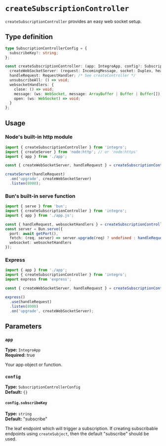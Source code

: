 # `createSubscriptionController`

`createSubscriptionController` provides an easy web socket setup.

## Type definition

```ts
type SubscriptionControllerConfig = {
  subscribeKey?: string;
};

const createSubscriptionController: (app: IntegroApp, config?: SubscriptionControllerConfig) => {
  createWebSocketServer: (request: IncomingMessage, socket: Duplex, head: Buffer) => void;
  handleRequest: RequestHandler; /* See createController */
  unsubscribeAll: () => void;
  websocketHandlers: {
    close: () => void;
    message: (ws: WebSocket, message: ArrayBuffer | Buffer | Buffer[]) => void;
    open: (ws: WebSocket) => void;
  }
};
```

## Usage

### Node's built-in http module

```ts
import { createSubscriptionController } from 'integro';
import { createServer } from 'node:http'; // or 'node:https'
import { app } from './app';

const { createWebSocketServer, handleRequest } = createSubscriptionController(app);

createServer(handleRequest)
  .on('upgrade', createWebSocketServer)
  .listen(8000);
```

### Bun's built-in serve function

```ts
import { serve } from 'bun';
import { createSubscriptionController } from 'integro';
import { app } from './app.js';

const { handleRequest, websocketHandlers } = createSubscriptionController(app);
const server = Bun.serve({
  port: await getPort(),
  fetch: (req, server) => server.upgrade(req) ? undefined : handleRequest(req),
  websocket: websocketHandlers
});
```

### Express

```ts
import { app } from './app';
import { createSubscriptionController } from 'integro';
import express from 'express';

const { createWebSocketServer, handleRequest } = createSubscriptionController(app);

express()
  .use(handleRequest)
  .listen(8000)
  .on('upgrade', createWebSocketServer);
```

## Parameters

### `app`

**Type:** `IntegroApp`<br>
**Required:** true

Your app object or function.

### `config`

**Type:** `SubscriptionControllerConfig`<br>
**Default:** `{}`

#### `config.subscribeKey`

**Type:** `string`<br>
**Default:** "subscribe"

The leaf endpoint which will trigger a subscription. If creating subscribable endpoints using `createSubject`, then the default "subscribe" should be used.
